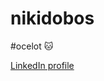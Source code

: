 # nikidobos

#ocelot :cat:

[LinkedIn profile](https://www.linkedin.com/in/nikolett-tarj%C3%A1ni-dobos-12a8b411b/)
